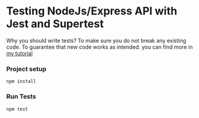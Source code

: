 # Testing NodeJs/Express API with Jest and Supertest

Why you should write tests?
To make sure you do not break any existing code.
To guarantee that new code works as intended.
you  can find more in [my tutorial](https://dev.to/mhmdlotfy96/testing-a-rest-api-in-node-js-with-express-using-mocha-and-chai-1258)

### Project setup
```
npm install
```

### Run Tests
```
npm test
```

